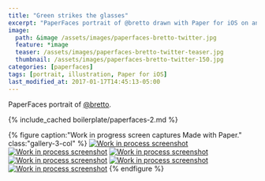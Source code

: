 ```yaml
---
title: "Green strikes the glasses"
excerpt: "PaperFaces portrait of @bretto drawn with Paper for iOS on an iPad."
image: 
  path: &image /assets/images/paperfaces-bretto-twitter.jpg 
  feature: *image
  teaser: /assets/images/paperfaces-bretto-twitter-teaser.jpg
  thumbnail: /assets/images/paperfaces-bretto-twitter-150.jpg
categories: [paperfaces]
tags: [portrait, illustration, Paper for iOS]
last_modified_at: 2017-01-17T14:45:13-05:00
---
```


PaperFaces portrait of [@bretto](https://twitter.com/bretto).

{% include_cached boilerplate/paperfaces-2.md %}

{% figure caption:"Work in progress screen captures Made with Paper." class:"gallery-3-col" %}
[![Work in process screenshot](/assets/images/paperfaces-bretto-process-1-600.jpg)](/assets/images/paperfaces-bretto-process-1-lg.jpg)
[![Work in process screenshot](/assets/images/paperfaces-bretto-process-2-600.jpg)](/assets/images/paperfaces-bretto-process-2-lg.jpg)
[![Work in process screenshot](/assets/images/paperfaces-bretto-process-3-600.jpg)](/assets/images/paperfaces-bretto-process-3-lg.jpg)
[![Work in process screenshot](/assets/images/paperfaces-bretto-process-4-600.jpg)](/assets/images/paperfaces-bretto-process-4-lg.jpg)
[![Work in process screenshot](/assets/images/paperfaces-bretto-process-5-600.jpg)](/assets/images/paperfaces-bretto-process-5-lg.jpg)
[![Work in process screenshot](/assets/images/paperfaces-bretto-process-6-600.jpg)](/assets/images/paperfaces-bretto-process-6-lg.jpg)
{% endfigure %}
